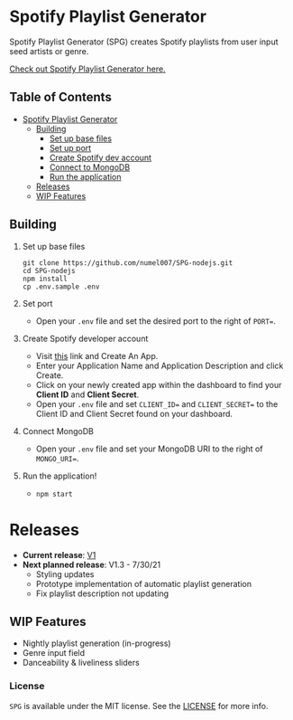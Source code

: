 # Spotify Playlist Generator

Spotify Playlist Generator (SPG) creates Spotify playlists from user input seed artists or genre.

[Check out Spotify Playlist Generator here.](http://spg.caprover.benchan.tech/)

## Table of Contents

-   [Spotify Playlist Generator](#spotify-playlist-generator)
    -   [Building](#building)
        -   [Set up base files](#set-up-base-files)
        -   [Set up port](#set-up-port)
        -   [Create Spotify dev account](#create-spotify-developer-account)
        -   [Connect to MongoDB](#connect-to-mongodb)
        -   [Run the application](#run-the-application)
    -   [Releases](#releases)
    -   [WIP Features](#wip-features)

## Building

1. Set up base files

    ```
    git clone https://github.com/numel007/SPG-nodejs.git
    cd SPG-nodejs
    npm install
    cp .env.sample .env
    ```

1. Set port

    - Open your `.env` file and set the desired port to the right of `PORT=`.

1. Create Spotify developer account

    - Visit [this](#https://developer.spotify.com/dashboard) link and Create An App.
    - Enter your Application Name and Application Description and click Create.
    - Click on your newly created app within the dashboard to find your **Client ID** and **Client Secret**.
    - Open your `.env` file and set `CLIENT_ID=` and `CLIENT_SECRET=` to the Client ID and Client Secret found on your dashboard.

1. Connect MongoDB

    - Open your `.env` file and set your MongoDB URI to the right of `MONGO_URI=`.

1. Run the application!
    - `npm start`

# Releases

-   **Current release**: [V1](http://spg.caprover.benchan.tech/)
-   **Next planned release**: V1.3 - 7/30/21
    -   Styling updates
    -   Prototype implementation of automatic playlist generation
    -   Fix playlist description not updating

## WIP Features

-   Nightly playlist generation (in-progress)
-   Genre input field
-   Danceability & liveliness sliders

### License

`SPG` is available under the MIT license. See the [LICENSE]() for more info.
